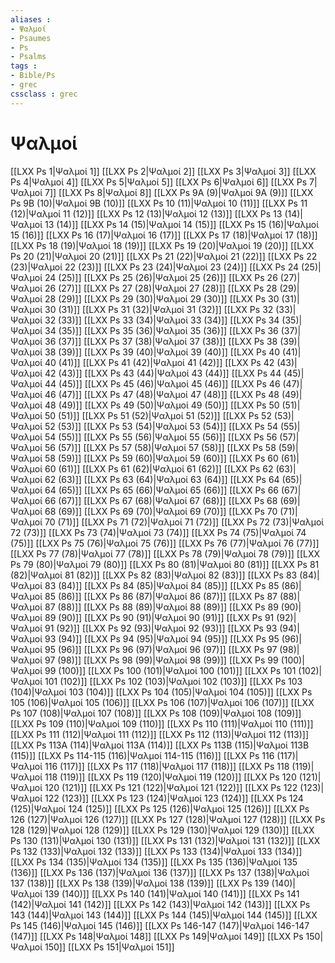 ```yaml
---
aliases : 
- Ψαλμοί
- Psaumes
- Ps
- Psalms
tags : 
- Bible/Ps
- grec
cssclass : grec
---
```


# Ψαλμοί

[[LXX Ps 1|Ψαλμοί 1]]
[[LXX Ps 2|Ψαλμοί 2]]
[[LXX Ps 3|Ψαλμοί 3]]
[[LXX Ps 4|Ψαλμοί 4]]
[[LXX Ps 5|Ψαλμοί 5]]
[[LXX Ps 6|Ψαλμοί 6]]
[[LXX Ps 7|Ψαλμοί 7]]
[[LXX Ps 8|Ψαλμοί 8]]
[[LXX Ps 9A (9)|Ψαλμοί 9A (9)]]
[[LXX Ps 9B (10)|Ψαλμοί 9B (10)]]
[[LXX Ps 10 (11)|Ψαλμοί 10 (11)]]
[[LXX Ps 11 (12)|Ψαλμοί 11 (12)]]
[[LXX Ps 12 (13)|Ψαλμοί 12 (13)]]
[[LXX Ps 13 (14)|Ψαλμοί 13 (14)]]
[[LXX Ps 14 (15)|Ψαλμοί 14 (15)]]
[[LXX Ps 15 (16)|Ψαλμοί 15 (16)]]
[[LXX Ps 16 (17)|Ψαλμοί 16 (17)]]
[[LXX Ps 17 (18)|Ψαλμοί 17 (18)]]
[[LXX Ps 18 (19)|Ψαλμοί 18 (19)]]
[[LXX Ps 19 (20)|Ψαλμοί 19 (20)]]
[[LXX Ps 20 (21)|Ψαλμοί 20 (21)]]
[[LXX Ps 21 (22)|Ψαλμοί 21 (22)]]
[[LXX Ps 22 (23)|Ψαλμοί 22 (23)]]
[[LXX Ps 23 (24)|Ψαλμοί 23 (24)]]
[[LXX Ps 24 (25)|Ψαλμοί 24 (25)]]
[[LXX Ps 25 (26)|Ψαλμοί 25 (26)]]
[[LXX Ps 26 (27)|Ψαλμοί 26 (27)]]
[[LXX Ps 27 (28)|Ψαλμοί 27 (28)]]
[[LXX Ps 28 (29)|Ψαλμοί 28 (29)]]
[[LXX Ps 29 (30)|Ψαλμοί 29 (30)]]
[[LXX Ps 30 (31)|Ψαλμοί 30 (31)]]
[[LXX Ps 31 (32)|Ψαλμοί 31 (32)]]
[[LXX Ps 32 (33)|Ψαλμοί 32 (33)]]
[[LXX Ps 33 (34)|Ψαλμοί 33 (34)]]
[[LXX Ps 34 (35)|Ψαλμοί 34 (35)]]
[[LXX Ps 35 (36)|Ψαλμοί 35 (36)]]
[[LXX Ps 36 (37)|Ψαλμοί 36 (37)]]
[[LXX Ps 37 (38)|Ψαλμοί 37 (38)]]
[[LXX Ps 38 (39)|Ψαλμοί 38 (39)]]
[[LXX Ps 39 (40)|Ψαλμοί 39 (40)]]
[[LXX Ps 40 (41)|Ψαλμοί 40 (41)]]
[[LXX Ps 41 (42)|Ψαλμοί 41 (42)]]
[[LXX Ps 42 (43)|Ψαλμοί 42 (43)]]
[[LXX Ps 43 (44)|Ψαλμοί 43 (44)]]
[[LXX Ps 44 (45)|Ψαλμοί 44 (45)]]
[[LXX Ps 45 (46)|Ψαλμοί 45 (46)]]
[[LXX Ps 46 (47)|Ψαλμοί 46 (47)]]
[[LXX Ps 47 (48)|Ψαλμοί 47 (48)]]
[[LXX Ps 48 (49)|Ψαλμοί 48 (49)]]
[[LXX Ps 49 (50)|Ψαλμοί 49 (50)]]
[[LXX Ps 50 (51)|Ψαλμοί 50 (51)]]
[[LXX Ps 51 (52)|Ψαλμοί 51 (52)]]
[[LXX Ps 52 (53)|Ψαλμοί 52 (53)]]
[[LXX Ps 53 (54)|Ψαλμοί 53 (54)]]
[[LXX Ps 54 (55)|Ψαλμοί 54 (55)]]
[[LXX Ps 55 (56)|Ψαλμοί 55 (56)]]
[[LXX Ps 56 (57)|Ψαλμοί 56 (57)]]
[[LXX Ps 57 (58)|Ψαλμοί 57 (58)]]
[[LXX Ps 58 (59)|Ψαλμοί 58 (59)]]
[[LXX Ps 59 (60)|Ψαλμοί 59 (60)]]
[[LXX Ps 60 (61)|Ψαλμοί 60 (61)]]
[[LXX Ps 61 (62)|Ψαλμοί 61 (62)]]
[[LXX Ps 62 (63)|Ψαλμοί 62 (63)]]
[[LXX Ps 63 (64)|Ψαλμοί 63 (64)]]
[[LXX Ps 64 (65)|Ψαλμοί 64 (65)]]
[[LXX Ps 65 (66)|Ψαλμοί 65 (66)]]
[[LXX Ps 66 (67)|Ψαλμοί 66 (67)]]
[[LXX Ps 67 (68)|Ψαλμοί 67 (68)]]
[[LXX Ps 68 (69)|Ψαλμοί 68 (69)]]
[[LXX Ps 69 (70)|Ψαλμοί 69 (70)]]
[[LXX Ps 70 (71)|Ψαλμοί 70 (71)]]
[[LXX Ps 71 (72)|Ψαλμοί 71 (72)]]
[[LXX Ps 72 (73)|Ψαλμοί 72 (73)]]
[[LXX Ps 73 (74)|Ψαλμοί 73 (74)]]
[[LXX Ps 74 (75)|Ψαλμοί 74 (75)]]
[[LXX Ps 75 (76)|Ψαλμοί 75 (76)]]
[[LXX Ps 76 (77)|Ψαλμοί 76 (77)]]
[[LXX Ps 77 (78)|Ψαλμοί 77 (78)]]
[[LXX Ps 78 (79)|Ψαλμοί 78 (79)]]
[[LXX Ps 79 (80)|Ψαλμοί 79 (80)]]
[[LXX Ps 80 (81)|Ψαλμοί 80 (81)]]
[[LXX Ps 81 (82)|Ψαλμοί 81 (82)]]
[[LXX Ps 82 (83)|Ψαλμοί 82 (83)]]
[[LXX Ps 83 (84)|Ψαλμοί 83 (84)]]
[[LXX Ps 84 (85)|Ψαλμοί 84 (85)]]
[[LXX Ps 85 (86)|Ψαλμοί 85 (86)]]
[[LXX Ps 86 (87)|Ψαλμοί 86 (87)]]
[[LXX Ps 87 (88)|Ψαλμοί 87 (88)]]
[[LXX Ps 88 (89)|Ψαλμοί 88 (89)]]
[[LXX Ps 89 (90)|Ψαλμοί 89 (90)]]
[[LXX Ps 90 (91)|Ψαλμοί 90 (91)]]
[[LXX Ps 91 (92)|Ψαλμοί 91 (92)]]
[[LXX Ps 92 (93)|Ψαλμοί 92 (93)]]
[[LXX Ps 93 (94)|Ψαλμοί 93 (94)]]
[[LXX Ps 94 (95)|Ψαλμοί 94 (95)]]
[[LXX Ps 95 (96)|Ψαλμοί 95 (96)]]
[[LXX Ps 96 (97)|Ψαλμοί 96 (97)]]
[[LXX Ps 97 (98)|Ψαλμοί 97 (98)]]
[[LXX Ps 98 (99)|Ψαλμοί 98 (99)]]
[[LXX Ps 99 (100)|Ψαλμοί 99 (100)]]
[[LXX Ps 100 (101)|Ψαλμοί 100 (101)]]
[[LXX Ps 101 (102)|Ψαλμοί 101 (102)]]
[[LXX Ps 102 (103)|Ψαλμοί 102 (103)]]
[[LXX Ps 103 (104)|Ψαλμοί 103 (104)]]
[[LXX Ps 104 (105)|Ψαλμοί 104 (105)]]
[[LXX Ps 105 (106)|Ψαλμοί 105 (106)]]
[[LXX Ps 106 (107)|Ψαλμοί 106 (107)]]
[[LXX Ps 107 (108)|Ψαλμοί 107 (108)]]
[[LXX Ps 108 (109)|Ψαλμοί 108 (109)]]
[[LXX Ps 109 (110)|Ψαλμοί 109 (110)]]
[[LXX Ps 110 (111)|Ψαλμοί 110 (111)]]
[[LXX Ps 111 (112)|Ψαλμοί 111 (112)]]
[[LXX Ps 112 (113)|Ψαλμοί 112 (113)]]
[[LXX Ps 113A (114)|Ψαλμοί 113A (114)]]
[[LXX Ps 113B (115)|Ψαλμοί 113B (115)]]
[[LXX Ps 114-115 (116)|Ψαλμοί 114-115 (116)]]
[[LXX Ps 116 (117)|Ψαλμοί 116 (117)]]
[[LXX Ps 117 (118)|Ψαλμοί 117 (118)]]
[[LXX Ps 118 (119)|Ψαλμοί 118 (119)]]
[[LXX Ps 119 (120)|Ψαλμοί 119 (120)]]
[[LXX Ps 120 (121)|Ψαλμοί 120 (121)]]
[[LXX Ps 121 (122)|Ψαλμοί 121 (122)]]
[[LXX Ps 122 (123)|Ψαλμοί 122 (123)]]
[[LXX Ps 123 (124)|Ψαλμοί 123 (124)]]
[[LXX Ps 124 (125)|Ψαλμοί 124 (125)]]
[[LXX Ps 125 (126)|Ψαλμοί 125 (126)]]
[[LXX Ps 126 (127)|Ψαλμοί 126 (127)]]
[[LXX Ps 127 (128)|Ψαλμοί 127 (128)]]
[[LXX Ps 128 (129)|Ψαλμοί 128 (129)]]
[[LXX Ps 129 (130)|Ψαλμοί 129 (130)]]
[[LXX Ps 130 (131)|Ψαλμοί 130 (131)]]
[[LXX Ps 131 (132)|Ψαλμοί 131 (132)]]
[[LXX Ps 132 (133)|Ψαλμοί 132 (133)]]
[[LXX Ps 133 (134)|Ψαλμοί 133 (134)]]
[[LXX Ps 134 (135)|Ψαλμοί 134 (135)]]
[[LXX Ps 135 (136)|Ψαλμοί 135 (136)]]
[[LXX Ps 136 (137)|Ψαλμοί 136 (137)]]
[[LXX Ps 137 (138)|Ψαλμοί 137 (138)]]
[[LXX Ps 138 (139)|Ψαλμοί 138 (139)]]
[[LXX Ps 139 (140)|Ψαλμοί 139 (140)]]
[[LXX Ps 140 (141)|Ψαλμοί 140 (141)]]
[[LXX Ps 141 (142)|Ψαλμοί 141 (142)]]
[[LXX Ps 142 (143)|Ψαλμοί 142 (143)]]
[[LXX Ps 143 (144)|Ψαλμοί 143 (144)]]
[[LXX Ps 144 (145)|Ψαλμοί 144 (145)]]
[[LXX Ps 145 (146)|Ψαλμοί 145 (146)]]
[[LXX Ps 146-147 (147)|Ψαλμοί 146-147 (147)]]
[[LXX Ps 148|Ψαλμοί 148]]
[[LXX Ps 149|Ψαλμοί 149]]
[[LXX Ps 150|Ψαλμοί 150]]
[[LXX Ps 151|Ψαλμοί 151]]
